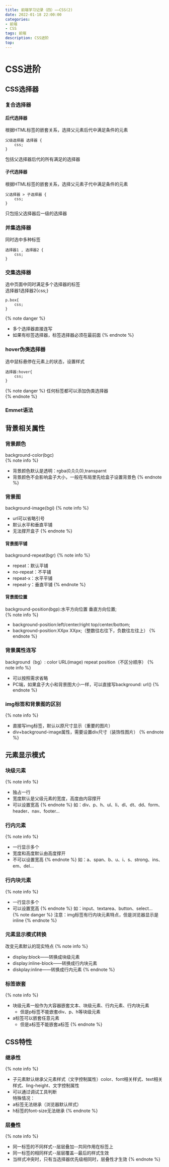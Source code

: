 ```yaml
---
title: 前端学习记录（四）——CSS(2)
date: 2022-01-18 22:00:00
categories: 
- 前端
- CSS
tags: 前端
description: CSS进阶
top:  
---
```

# CSS进阶
## CSS选择器
### 复合选择器
#### 后代选择器
根据HTML标签的嵌套关系，选择父元素后代中满足条件的元素  
```
父级选择器 选择器 {
    css;
}
```
包括父选择器后代的所有满足的选择器 
#### 子代选择器
根据HTML标签的嵌套关系，选择父元素子代中满足条件的元素  
```
父选择器 > 子选择器 {
    css;
}
```
只包括父选择器后一级的选择器  
### 并集选择器
同时选中多种标签
```
选择器1 , 选择器2 {
    css;
}
```
### 交集选择器
选中页面中同时满足多个选择器的标签  
选择器1选择器2{css;}
```
p.box{
    css;
}
```
{% note danger %}
- 多个选择器直接连写  
- 如果有标签选择器，标签选择器必须在最前面
{% endnote %}
  
### hover伪类选择器
选中鼠标悬停在元素上的状态，设置样式  
```
选择器:hover{
    css;
}
```
{% note danger %}
任何标签都可以添加伪类选择器  
{% endnote %}

### Emmet语法

## 背景相关属性
### 背景颜色
background-color(bgc)  
{% note info %}
- 背景颜色默认是透明：rgba(0,0,0,0),transparnt  
- 背景颜色不会影响盒子大小，一般在布局里先给盒子设置背景色
{% endnote %}

### 背景图
background-image(bgi)
{% note info %}
- url可以省略引号
- 默认水平和垂直平铺
- 无法撑开盒子
{% endnote %}

#### 背景图平铺
background-repeat(bgr)
{% note info %}
- repeat：默认平铺
- no-repeat：不平铺
- repeat-x：水平平铺
- repeat-y：垂直平铺
{% endnote %}

#### 背景图位置
background-position(bgp):水平方向位置 垂直方向位置;  
{% note info %}
- background-position:left/center/right top/center/bottom;
- background-position:XXpx XXpx;（整数往右往下，负数往左往上）
{% endnote %}

### 背景属性连写
background（bg）: color URL(image) repeat position（不区分顺序）
{% note info %}
- 可以按照需求省略
- PC端，如果盒子大小和背景图大小一样，可以直接写background: url()
{% endnote %}

### img标签和背景图的区别
{% note info %}
- 直接写img标签，默认以原尺寸显示（重要的图片）
- div+background-image属性，需要设置div尺寸（装饰性图片）
 {% endnote %}

## 元素显示模式
### 块级元素
{% note info %}
- 独占一行
- 宽度默认是父级元素的宽度，高度由内容撑开
- 可以设置宽高
{% endnote %}
如：div、p、h、ul、li、dl、dt、dd、form、header、nav、footer...
### 行内元素
{% note info %}
- 一行显示多个
- 宽度和高度默认由高度撑开
- 不可以设置宽高
{% endnote %}
如：a、span、b、u、i、s、strong、ins、em、del...
### 行内块元素
{% note info %}
- 一行显示多个
- 可以设置宽高
{% endnote %}
如：input、textarea、button、select...  
{% note danger %}
注意：img标签有行内块元素特点，但是浏览器显示是inline
{% endnote %}
### 元素显示模式转换
改变元素默认的现实特点
{% note info %}
- display:block——转换成块级元素
- display:inline-block——转换成行内块元素
- diskplay:inline——转换成行内元素
{% endnote %}

### 标签嵌套
{% note info %}
- 块级元素一般作为大容器嵌套文本、块级元素、行内元素、行内块元素
  - 但是p标签不能嵌套div、p、h等块级元素
- a标签可以嵌套任意元素
  - 但是a标签不能嵌套a标签
{% endnote %}

## CSS特性
### 继承性
{% note info %}
- 子元素默认继承父元素样式（文字控制属性）color、font相关样式、text相关样式、ling-height、文字控制属性  
- 可以通过调试工具判断  
特殊情况：
- a标签无法继承（浏览器默认样式）
- h标签的font-size无法继承
{% endnote %}
### 层叠性
{% note info %}
- 同一标签的不同样式--层层叠加--共同作用在标签上
- 同一标签的相同样式--层层覆盖--最后的样式生效
- 当样式冲突时，只有当选择器优先级相同时，层叠性才生效
{% endnote %}